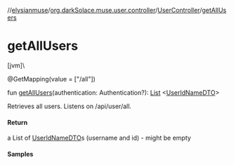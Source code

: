 //[elysianmuse](../../../index.md)/[org.darkSolace.muse.user.controller](../index.md)/[UserController](index.md)/[getAllUsers](get-all-users.md)

# getAllUsers

[jvm]\

@GetMapping(value = [&quot;/all&quot;])

fun [getAllUsers](get-all-users.md)(authentication:
Authentication?): [List](https://kotlinlang.org/api/latest/jvm/stdlib/kotlin.collections/-list/index.html)
&lt;[UserIdNameDTO](../../org.darkSolace.muse.user.model.dto/-user-id-name-d-t-o/index.md)&gt;

Retrieves all users. Listens on /api/user/all.

#### Return

a List of [UserIdNameDTO](../../org.darkSolace.muse.user.model.dto/-user-id-name-d-t-o/index.md)s (username and id) -
might be empty

#### Samples
